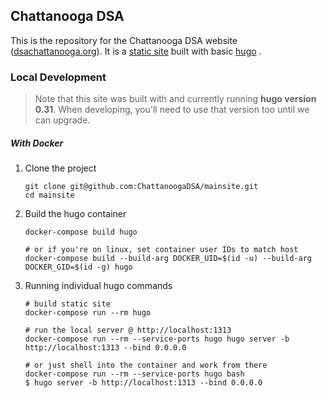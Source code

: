 ## Chattanooga DSA

This is the repository for the Chattanooga DSA website ([dsachattanooga.org](https://dsachattanooga.org)). It is a [static site](https://davidwalsh.name/introduction-static-site-generators) built with basic [hugo](https://gohugo.io/) . 

### Local Development

> Note that this site was built with and currently running **hugo version 0.31**. When developing, you'll need to use that version too until we can upgrade.

##### With Docker

1. Clone the project

   ```
   git clone git@github.com:ChattanoogaDSA/mainsite.git
   cd mainsite
   ```

2. Build the hugo container

   ```
   docker-compose build hugo
   
   # or if you're on linux, set container user IDs to match host
   docker-compose build --build-arg DOCKER_UID=$(id -u) --build-arg DOCKER_GID=$(id -g) hugo 
   ```

3. Running individual hugo commands

   ```
   # build static site
   docker-compose run --rm hugo
   
   # run the local server @ http://localhost:1313
   docker-compose run --rm --service-ports hugo hugo server -b http://localhost:1313 --bind 0.0.0.0
   
   # or just shell into the container and work from there
   docker-compose run --rm --service-ports hugo bash
   $ hugo server -b http://localhost:1313 --bind 0.0.0.0
   ```

